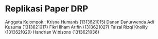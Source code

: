 # Replikasi Paper DRP

Anggota Kelompok :
  Krisna Humanis (1313621015)
  Danan Danurwenda Adi Kusuma (1313621017)
  Fikri Ilham Arifin (1313621027)
  Faizal Rizqi Kholily (1313621029)
  Handrian Wibisono (1313621036)
